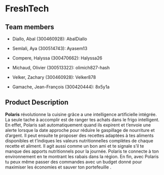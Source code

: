 # FreshTech

## Team members
- Diallo, Abal (300460928): AbalDiallo

- Semlali, Aya (300514743): Ayasem13

- Compere, Halyssa (300470662): Halyssa26

- Michaud, Olivier (300513322): olimich827-hash

- Velker, Zachary (300460928): Velker878

- Gamache, Jean-François (300420444): 8x5y1a

## Product Description
**Polaris** révolutionne la cuisine grâce a une intelligence artificielle intégrée. La seule tache à accomplir est de ranger tes achats dans le frigo intelligent. En effet, Polaris sait automatiquement quand ils expirent et t’envoie une alerte lorsque la date approche pour réduire le gaspillage de nourriture et d’argent. Il peut ensuite te proposer des recettes adaptées à tes aliments disponibles et t’indiques les valeurs nutritionnelles complètes de chaque recette et aliment. Il agit aussi comme un bon ami et te signale s’il te manque des apports nutritionnels pour la journée. Polaris te connecte à ton environnement en te montrant les rabais dans la région. En fin, avec Polaris tu peux même passer des commandes avec un budget donné pour maximiser les économies et sauver ton portefeuille .
